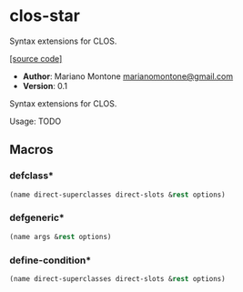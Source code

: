# clos-star

Syntax extensions for CLOS.

[[source code]](../clos-star.lisp)

- **Author**: Mariano Montone <marianomontone@gmail.com>
- **Version**: 0.1


 Syntax extensions for CLOS.

 Usage: TODO



## Macros
### defclass\*

```lisp
(name direct-superclasses direct-slots &rest options)
```



### defgeneric\*

```lisp
(name args &rest options)
```



### define-condition\*

```lisp
(name direct-superclasses direct-slots &rest options)
```



